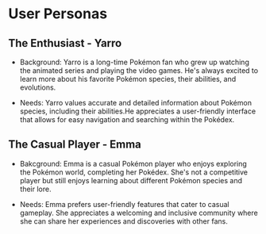# User Personas

## The Enthusiast - Yarro

- Background: Yarro is a long-time Pokémon fan who grew up watching the animated
  series and playing the video games. He's always excited to learn more about
  his favorite Pokémon species, their abilities, and evolutions.

- Needs: Yarro values accurate and detailed information about Pokémon species,
  including their abilities.He appreciates a user-friendly interface that allows
  for easy navigation and searching within the Pokédex.

## The Casual Player - Emma

- Bakcground: Emma is a casual Pokémon player who enjoys exploring the Pokémon
  world, completing her Pokédex. She's not a competitive player but still enjoys
  learning about different Pokémon species and their lore.

- Needs: Emma prefers user-friendly features that cater to casual gameplay. She
  appreciates a welcoming and inclusive community where she can share her
  experiences and discoveries with other fans.
